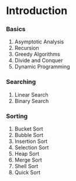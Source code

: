 # Introduction

### Basics

1. Asymptotic Analysis
2. Recursion
3. Greedy Algorithms
4. Divide and Conquer
5. Dynamic Programming

### Searching

1. Linear Search
2. Binary Search

### Sorting

1. Bucket Sort
2. Bubble Sort
3. Insertion Sort
4. Selection Sort
5. Heap Sort
6. Merge Sort
7. Shell Sort
8. Quick Sort
